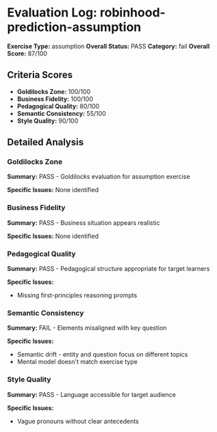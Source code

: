 # Evaluation Log: robinhood-prediction-assumption

**Exercise Type:** assumption
**Overall Status:** PASS
**Category:** fail
**Overall Score:** 87/100

## Criteria Scores

- **Goldilocks Zone:** 100/100
- **Business Fidelity:** 100/100
- **Pedagogical Quality:** 80/100
- **Semantic Consistency:** 55/100
- **Style Quality:** 90/100

## Detailed Analysis

### Goldilocks Zone
**Summary:** PASS - Goldilocks evaluation for assumption exercise

**Specific Issues:** None identified

### Business Fidelity
**Summary:** PASS - Business situation appears realistic

**Specific Issues:** None identified

### Pedagogical Quality
**Summary:** PASS - Pedagogical structure appropriate for target learners

**Specific Issues:**
- Missing first-principles reasoning prompts

### Semantic Consistency
**Summary:** FAIL - Elements misaligned with key question

**Specific Issues:**
- Semantic drift - entity and question focus on different topics
- Mental model doesn't match exercise type

### Style Quality
**Summary:** PASS - Language accessible for target audience

**Specific Issues:**
- Vague pronouns without clear antecedents

